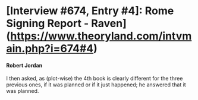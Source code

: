 # [Interview #674, Entry #4]: Rome Signing Report - Raven](https://www.theoryland.com/intvmain.php?i=674#4)

#### Robert Jordan

I then asked, as (plot-wise) the 4th book is clearly different for the three previous ones, if it was planned or if it just happened; he answered that it was planned.

